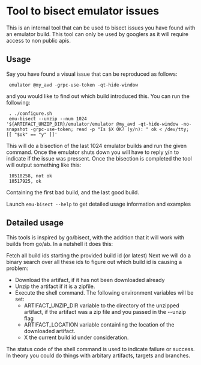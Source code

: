 # Tool to bisect emulator issues

This is an internal tool that can be used to bisect issues you have
found with an emulator build.  This tool can only be used by googlers
as it will require access to non public apis.

## Usage

Say you have found a visual issue that can be reproduced as follows:

     emulator @my_avd -grpc-use-token -qt-hide-window

and you would like to find out which build introduced this. You can
run the following:

     . ./configure.sh
     emu-bisect --unzip --num 1024 '${ARTIFACT_UNZIP_DIR}/emulator/emulator @my_avd -qt-hide-window -no-snapshot -grpc-use-token; read -p "Is $X OK? (y/n): " ok < /dev/tty;  [[ "$ok" == "y" ]]'

This will do a bisection of the last 1024 emulator builds and run the given command. Once the emulator shuts down you will have to reply y/n to indicate
if the issue was pressent. Once the bisection is completed the tool will output something like this:

     10518258, not ok
     10517925, ok

Containing the first bad build, and the last good build.

Launch `emu-bisect --help` to get detailed usage information and examples

## Detailed usage

This tools is inspired by go/bisect, with the addition that it will work with builds from go/ab. In a nutshell it does this:

Fetch all build ids starting the provided build id (or latest)
Next we will do a binary search over all these ids to figure out which build id is causing a problem:

- Download the artifact, if it has not been downloaded already
- Unzip the artifact if it is a zipfile.
- Execute the shell command. The following environment variables will be set:
  - ARTIFACT_UNZIP_DIR variable to the directory of the unzipped artifact, if the artifact was a zip file and you passed in the --unzip flag
  - ARTIFACT_LOCATION variable containling the location of the downloaded artifact.
  - X the current build id under consideration.

The status code of the shell command is used to indicate failure or success. In theory you could do things with arbitary artifacts, targets and branches.
